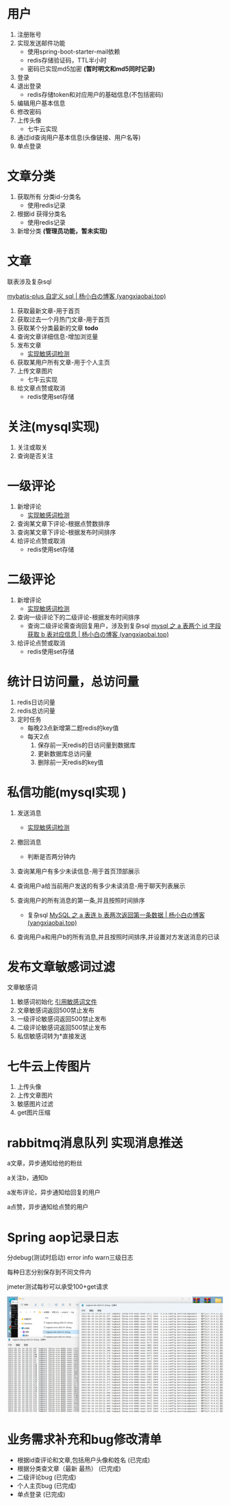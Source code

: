 # 用户
1. 注册账号
2. 实现发送邮件功能
    * 使用spring-boot-starter-mail依赖
    * redis存储验证码，TTL半小时
    * 密码已实现md5加密 **(暂时明文和md5同时记录)**
3. 登录
4. 退出登录
    * redis存储token和对应用户的基础信息(不包括密码)
5. 编辑用户基本信息
6. 修改密码
7. 上传头像
    * 七牛云实现
8. 通过id查询用户基本信息(头像链接、用户名等)
9. 单点登录

# 文章分类
1. 获取所有 分类id-分类名
    * 使用redis记录
2. 根据id 获得分类名
    * 使用redis记录
3. 新增分类 **(管理员功能，暂未实现)**


# 文章

联表涉及复杂sql

[mybatis-plus 自定义 sql | 杨小白の博客 (yangxiaobai.top)](https://yangxiaobai.top/2023/01/09/%E9%A1%B9%E7%9B%AE/mybatis-plus%E8%87%AA%E5%AE%9A%E4%B9%89sql/)

1. 获取最新文章-用于首页
2. 获取过去一个月热门文章-用于首页
3. 获取某个分类最新的文章 **todo**
4. 查询文章详细信息-增加浏览量
5. 发布文章
    * [实现敏感词检测](#jump)
6. 获取某用户所有文章-用于个人主页
7. 上传文章图片
    * 七牛云实现
8. 给文章点赞或取消
    * redis使用set存储

# 关注(mysql实现)
1. 关注或取关
2. 查询是否关注

# 一级评论
1. 新增评论
    * [实现敏感词检测](#jump)
2. 查询某文章下评论-根据点赞数排序
3. 查询某文章下评论-根据发布时间排序
4. 给评论点赞或取消
    * redis使用set存储

# 二级评论
1. 新增评论
    * [实现敏感词检测](#jump)
2. 查询一级评论下的二级评论-根据发布时间排序
    * 查询二级评论需查询回复用户，涉及到复杂sql
    [mysql 之 a 表两个 id 字段获取 b 表对应信息 | 杨小白の博客 (yangxiaobai.top)](https://yangxiaobai.top/2023/01/10/%E9%A1%B9%E7%9B%AE/MySQL%E4%B9%8Ba%E8%A1%A8%E7%9A%84%E4%B8%A4%E4%B8%AAId%E5%88%86%E5%88%AB%E8%8E%B7%E5%8F%96b%E8%A1%A8%E4%B8%AD%E5%AF%B9%E5%BA%94%E4%BF%A1%E6%81%AF/)
3. 给评论点赞或取消
    * redis使用set存储


# 统计日访问量，总访问量
1. redis日访问量
2. redis总访问量
3. 定时任务
    * 每晚23点新增第二题redis的key值
    * 每天2点
        1. 保存前一天redis的日访问量到数据库
        2. 更新数据库总访问量
        3. 删除前一天redis的key值


# 私信功能(mysql实现 )
1. 发送消息
    * [实现敏感词检测](#jump)
2. 撤回消息
    * 判断是否两分钟内
3. 查询某用户有多少未读信息-用于首页顶部展示
4. 查询用户a给当前用户发送的有多少未读消息-用于聊天列表展示
5. 查询用户的所有消息的第一条,并且按照时间排序
    * 复杂sql
    [MySQL 之 a 表连 b 表两次返回第一条数据 | 杨小白の博客 (yangxiaobai.top)](https://yangxiaobai.top/2023/01/13/%E9%A1%B9%E7%9B%AE/MySQL%E4%B9%8Ba%E8%A1%A8%E8%BF%9Eb%E8%A1%A8%E4%B8%A4%E6%AC%A1%E8%BF%94%E5%9B%9E%E7%AC%AC%E4%B8%80%E6%9D%A1%E6%95%B0%E6%8D%AE/)

6. 查询用户a和用户b的所有消息,并且按照时间排序,并设置对方发送消息的已读

# 发布文章敏感词过滤

<span id="jump">文章敏感词</span> 

1. 敏感词初始化 [引用敏感词文件](https://raw.githubusercontent.com/importcjj/sensitive/master/dict/dict.txt)
2. 文章敏感词返回500禁止发布
3. 一级评论敏感词返回500禁止发布
4. 二级评论敏感词返回500禁止发布
5. 私信敏感词转为*直接发送

# 七牛云上传图片

1. 上传头像
2. 上传文章图片
3. 敏感图片过滤
4. get图片压缩

# rabbitmq消息队列 实现消息推送

a文章，异步通知给他的粉丝

a关注b，通知b

a发布评论，异步通知给回复的用户

a点赞，异步通知给点赞的用户

# Spring aop记录日志

分debug(测试时启动) error info warn三级日志

每种日志分别保存到不同文件内

jmeter测试每秒可以承受100+get请求

![jmeter测试时日志图片](image/log.png)

# 业务需求补充和bug修改清单

- 根据id查评论和文章,包括用户头像和姓名   (已完成)
- 根据分类查文章（最新 最热）           (已完成)
- 二级评论bug                         (已完成)
- 个人主页bug                       (已完成)
- 单点登录                          (已完成)
